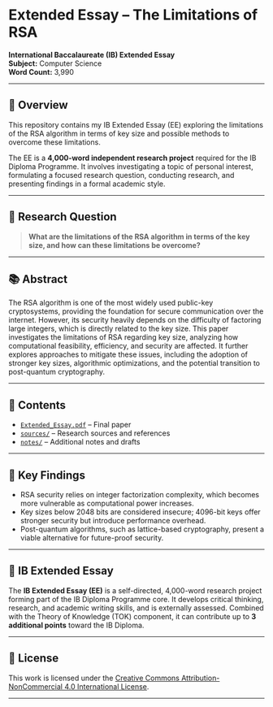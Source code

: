 # Extended Essay – The Limitations of RSA

**International Baccalaureate (IB) Extended Essay**  
**Subject:** Computer Science  
**Word Count:** 3,990  

---

## 📄 Overview

This repository contains my IB Extended Essay (EE) exploring the limitations of the RSA algorithm in terms of key size and possible methods to overcome these limitations.  

The EE is a **4,000-word independent research project** required for the IB Diploma Programme. It involves investigating a topic of personal interest, formulating a focused research question, conducting research, and presenting findings in a formal academic style.  

---

## 📝 Research Question

> **What are the limitations of the RSA algorithm in terms of the key size, and how can these limitations be overcome?**

---

## 📚 Abstract

The RSA algorithm is one of the most widely used public-key cryptosystems, providing the foundation for secure communication over the internet. However, its security heavily depends on the difficulty of factoring large integers, which is directly related to the key size. This paper investigates the limitations of RSA regarding key size, analyzing how computational feasibility, efficiency, and security are affected. It further explores approaches to mitigate these issues, including the adoption of stronger key sizes, algorithmic optimizations, and the potential transition to post-quantum cryptography.

---

## 📂 Contents

- [`Extended_Essay.pdf`](./Extended_Essay.pdf) – Final paper  
- [`sources/`](./sources) – Research sources and references  
- [`notes/`](./notes) – Additional notes and drafts

---

## 🎯 Key Findings

- RSA security relies on integer factorization complexity, which becomes more vulnerable as computational power increases.
- Key sizes below 2048 bits are considered insecure; 4096-bit keys offer stronger security but introduce performance overhead.
- Post-quantum algorithms, such as lattice-based cryptography, present a viable alternative for future-proof security.

---

## 🏫 IB Extended Essay

The **IB Extended Essay (EE)** is a self-directed, 4,000-word research project forming part of the IB Diploma Programme core. It develops critical thinking, research, and academic writing skills, and is externally assessed. Combined with the Theory of Knowledge (TOK) component, it can contribute up to **3 additional points** toward the IB Diploma.

---

## 📜 License

This work is licensed under the [Creative Commons Attribution-NonCommercial 4.0 International License](https://creativecommons.org/licenses/by-nc/4.0/).

---
